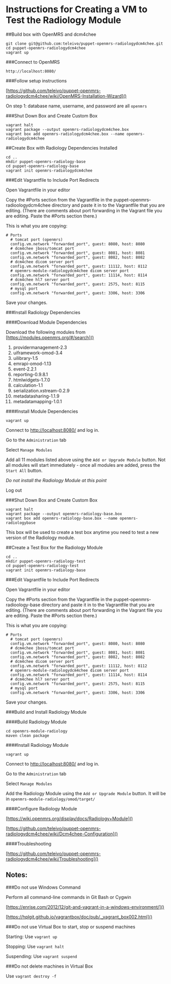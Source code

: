 # Instructions for Creating a VM to Test the Radiology Module

##Build box with OpenMRS and dcm4chee

```
git clone git@github.com:teleivo/puppet-openmrs-radiologydcm4chee.git
cd puppet-openmrs-radiologydcm4chee
vagrant up
```

###Connect to OpenMRS

`http://localhost:8080/`

###Follow setup instructions

[https://github.com/teleivo/puppet-openmrs-radiologydcm4chee/wiki/OpenMRS-Installation-Wizard]()

On step 1: database name, username, and password are all `openmrs`

###Shut Down Box and Create Custom Box

```
vagrant halt
vagrant package --output openmrs-radiologydcm4chee.box
vagrant box add openmrs-radiologydcm4chee.box --name openmrs-radiologydcm4chee
```

##Create Box with Radiology Dependencies Installed

```
cd ..
mkdir puppet-openmrs-radiology-base
cd puppet-openmrs-radiology-base
vagrant init openmrs-radiologydcm4chee
```

###Edit Vagrantfile to Include Port Redirects

Open Vagrantfile in your editor

Copy the #Ports section from the Vagrantfile in the puppet-openmrs-radioologydcm4chee directory and paste it in to the Vagrantfile that you are editing. (There are comments about port forwarding in the Vagrant file you are editing. Paste the #Ports section there.)

This is what you are copying:

```
# Ports
  # tomcat port (openmrs)
  config.vm.network "forwarded_port", guest: 8080, host: 8080
  # dcm4chee jboss/tomcat port
  config.vm.network "forwarded_port", guest: 8081, host: 8081
  config.vm.network "forwarded_port", guest: 8082, host: 8082
  # dcm4chee dicom server port
  config.vm.network "forwarded_port", guest: 11112, host: 8112
  # openmrs-module-radiologydcm4chee dicom server port
  config.vm.network "forwarded_port", guest: 11114, host: 8114
  # dcm4chee hl7 server port
  config.vm.network "forwarded_port", guest: 2575, host: 8115
  # mysql port
  config.vm.network "forwarded_port", guest: 3306, host: 3306
```

Save your changes.

###Install Radiology Dependencies


####Download Module Dependencies

Download the following modules from [https://modules.openmrs.org/#/search]()

1.    providermanagement-2.3
2.    uiframework-omod-3.4
3.    uilibrary-1.5
4.    emrapi-omod-1.13
5.    event-2.2.1
6.    reporting-0.9.8.1
7.    htmlwidgets-1.7.0
8.    calculation-1.1
9.    serialization.xstream-0.2.9
10.    metadatasharing-1.1.9
11.    metadatamapping-1.0.1

####Install Module Dependencies

```
vagrant up
```

Connect to [http://localhost:8080/]() and log in.

Go to the `Administration` tab

Select `Manage Modules`

Add all 11 modules listed above using the `Add or Upgrade Module` button. Not all modules will start immediately - once all modules are added, press the `Start All` button.

*Do not install the Radiology Module at this point*

Log out

###Shut Down Box and Create Custom Box

```
vagrant halt
vagrant package --output openmrs-radiology-base.box
vagrant box add openmrs-radiology-base.box --name openmrs-radiologybase
```

This box will be used to create a test box anytime you need to test a new version of the Radiology module.

##Create a Test Box for the Radiology Module

```
cd ..
mkdir puppet-openmrs-radiology-test
cd puppet-openmrs-radiology-test
vagrant init openmrs-radiology-base
```

###Edit Vagrantfile to Include Port Redirects

Open Vagrantfile in your editor

Copy the #Ports section from the Vagrantfile in the puppet-openmrs-radioology-base directory and paste it in to the Vagrantfile that you are editing. (There are comments about port forwarding in the Vagrant file you are editing. Paste the #Ports section there.)

This is what you are copying:

```
# Ports
  # tomcat port (openmrs)
  config.vm.network "forwarded_port", guest: 8080, host: 8080
  # dcm4chee jboss/tomcat port
  config.vm.network "forwarded_port", guest: 8081, host: 8081
  config.vm.network "forwarded_port", guest: 8082, host: 8082
  # dcm4chee dicom server port
  config.vm.network "forwarded_port", guest: 11112, host: 8112
  # openmrs-module-radiologydcm4chee dicom server port
  config.vm.network "forwarded_port", guest: 11114, host: 8114
  # dcm4chee hl7 server port
  config.vm.network "forwarded_port", guest: 2575, host: 8115
  # mysql port
  config.vm.network "forwarded_port", guest: 3306, host: 3306
```

Save your changes.

###Build and Install Radiology Module

####Build Radiology Module

```
cd openmrs-module-radiology
maven clean package
```

####Install Radiology Module

```
vagrant up
```

Connect to [http://localhost:8080/]() and log in.

Go to the `Administration` tab

Select `Manage Modules`

Add the Radiology Module using the `Add or Upgrade Module` button. It will be in `openmrs-module-radiology/omod/target/`

####Configure Radiology Module

[https://wiki.openmrs.org/display/docs/Radiology+Module]()

[https://github.com/teleivo/puppet-openmrs-radiologydcm4chee/wiki/Dcm4chee-Configuration]()

####Troubleshooting

[https://github.com/teleivo/puppet-openmrs-radiologydcm4chee/wiki/Troubleshooting]()

## Notes: ##

###Do not use Windows Command

Perform all command-line commands in Git Bash or Cygwin

[https://enrise.com/2012/12/git-and-vagrant-in-a-windows-environment/]()

[https://hplgit.github.io/vagrantbox/doc/pub/._vagrant_box002.html]()

###Do not use Virtual Box to start, stop or suspend machines

Starting: Use `vagrant up`

Stopping: Use `vagrant halt`

Suspending: Use `vagrant suspend`

###Do not delete machines in Virtual Box

Use `vagrant destroy -f`




